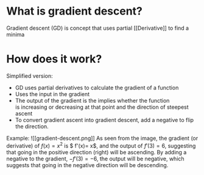 # What is gradient descent?
Gradient descent (GD) is concept that uses partial [[Derivative]] to find a minima

# How does it work?
Simplified version:
- GD uses partial derivatives to calculate the gradient of a function
- Uses the input in the gradient
- The output of the gradient is the implies whether the function is increasing or decreasing at that point and the direction of steepest ascent
- To convert gradient ascent into gradient descent, add a negative to flip the direction.

Example:
![[gradient-descent.png]]
As seen from the image, the gradient (or derivative) of $f(x) = x^2$ is $ f'(x)= x$, and the output of $f'(3) = 6$, suggesting that going in the positive direction (right) will be ascending. By adding a negative to the gradient, $-f'(3) = -6$, the output will be negative, which suggests that going in the negative direction will be descending.